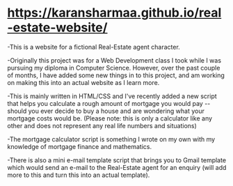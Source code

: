 # https://karansharmaa.github.io/real-estate-website/


-This is a website for a fictional Real-Estate agent character. 

-Originally this project was for a Web Development class I took while I was pursuing my diploma in Computer Science. However, over the past couple of months, I have added some new things in to this project, and am working on making this into an actual website as I learn more. 

-This is mainly written in HTML/CSS and I've recently added a new script that helps you calculate a rough amount of mortgage you would pay -- should you ever decide to buy 
 a house and are wondering what your mortgage costs would be. (Please note: this is only a calculator like any other and does not represent any real life numbers and situations) 
 
-The mortgage calculator script is something I wrote on my own with my knowledge of mortgage finance and mathematics. 

-There is also a mini e-mail template script that brings you to Gmail template which would send an e-mail to the Real-Estate agent for an enquiry (will add more to this and turn this into an actual template). 
